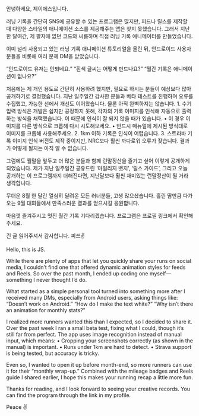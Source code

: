 안녕하세요, 제이에스입니다.

러닝 기록을 간단히 SNS에 공유할 수 있는 프로그램은 많지만, 피드나 릴스를 제작할 때 다양한 스타일의 애니메이션 소스를 제공해주는 앱은 찾지 못했습니다. 
그래서 지난 한 달여간, 제 팔자에 없던 코드와 씨름하며 직접 러닝 기록 애니메이터를 만들었습니다.

이미 널리 사용되고 있는 러닝 기록 애니메이션 튜토리얼을 올린 뒤, 안드로이드 사용자분들을 비롯해 여러 분께 DM을 받았습니다.

“안드로이드 유저는 안되네요.”
“흰색 글씨는 어떻게 만드나요?”
“월간 기록은 애니메이션이 없나요?”

처음에는 제 개인 용도로 간단히 사용하려 했지만, 필요로 하시는 분들이 예상보다 많아 공개하기로 결정했습니다. 
지난 일주일간 감사한 분들과 베타 테스트를 진행하며 오류를 수집했고, 가능한 선에서 개선도 이어왔습니다. 물론 아직 완벽하지는 않습니다.
	1.	수기 입력 방식은 개발은 쉽지만 공정하지 못해, 각자의 기록 이미지를 인식해 자동으로 출력하는 방식을 채택했습니다. 
        이 때문에 인식이 잘 되지 않을 때가 있습니다.
	•	이 경우 이미지를 다른 방식으로 크롭해 다시 시도해보세요.
	•	반드시 매뉴얼에 제시된 방식대로 이미지를 크롭해 사용해주세요.
	2.	1km 이하 기록은 인식이 어렵습니다.
	3.	스트라바 기록 이미지 인식 버전도 제작 중이지만, NRC보다 훨씬 까다로워 오류가 잦습니다. 결과가 어떻게 될지는 아직 알 수 없습니다.

그럼에도 월말을 앞두고 더 많은 분들과 함께 런말정산을 즐기고 싶어 이렇게 공개하게 되었습니다. 제가 지난 일주일간 공유드린 ‘마일리지 뱃지’, ‘릴스 가이드’, 
그리고 오늘 공개하는 이 프로그램까지 더해진다면, 지난달보다 훨씬 재미있는 런말정산이 될 거라 생각합니다.

무더운 8월 한 달간 열심히 달려온 모든 러너분들, 고생 많으셨습니다. 
흘린 땀만큼 다가오는 9월 대회들에서 만족스러운 결과를 얻으시길 응원합니다.

마음껏 즐겨주시고 멋진 월간 기록 기다리겠습니다.
프로그램은 프로필 링크에서 확인해주세요.

긴 글 읽어주셔서 감사합니다.
피쓰✌️

Hello, this is JS.

While there are plenty of apps that let you quickly share your runs on social media, 
I couldn’t find one that offered dynamic animation styles for feeds and Reels. 
So over the past month, I ended up coding one myself—something I never thought I’d do.

What started as a simple personal tool turned into something more after 
I received many DMs, especially from Android users, asking things like:
“Doesn’t work on Android.”
“How do I make the text white?”
“Why isn’t there an animation for monthly stats?”

I realized more runners wanted this than I expected, so I decided to share it. Over the past week I ran a small beta test, 
fixing what I could, though it’s still far from perfect. The app uses image recognition instead of manual input, which means:
	•	Cropping your screenshots correctly (as shown in the manual) is important.
	•	Runs under 1km are hard to detect.
	•	Strava support is being tested, but accuracy is tricky.

Even so, I wanted to open it up before month-end, so more runners can use it for their “monthly wrap-up.” 
Combined with the mileage badges and Reels guide I shared earlier, I hope this makes your running recap a little more fun.

Thanks for reading, and I look forward to seeing your creative records.
You can find the program through the link in my profile.

Peace ✌️
